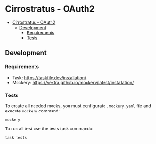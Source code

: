 # Cirrostratus - OAuth2

- [Cirrostratus - OAuth2](#cirrostratus---oauth2)
  - [Development](#development)
    - [Requirements](#requirements)
    - [Tests](#tests)

## Development

### Requirements

- Task: https://taskfile.dev/installation/
- Mockery: https://vektra.github.io/mockery/latest/installation/

### Tests

To create all needed mocks, you must configurate `.mockery.yaml` file and execute `mockery` command:

```shell
mockery
```

To run all test use the tests task commando:

```shell
task tests
```

